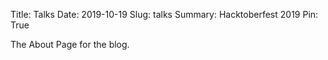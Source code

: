 Title: Talks
Date: 2019-10-19
Slug: talks
Summary: Hacktoberfest 2019
Pin: True

The About Page for the blog.